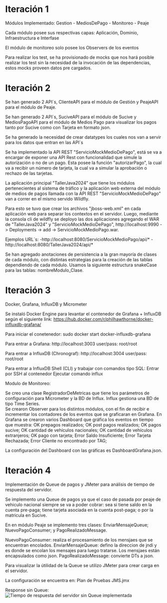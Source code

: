 # Iteración 1

Módulos Implementado: Gestion - MediosDePago - Monitoreo - Peaje

Cada módulo posee sus respectivas capas: Aplicación, Dominio, Infraestructura e Interfase

El módulo de monitoreo solo posee los Observers de los eventos

Para realizar los test, se ha provisionado de mocks que nos hará posible realizar los test sin la necesidad de la invocación de las dependencias, estos mocks proveen datos pre cargados.

# Iteración 2

Se han generado 2 API´s, ClienteAPI para el módulo de Gestión y PeajeAPI para el módulo de Peaje.

Se han generado 2 API´s, SuciveAPI para el módulo de Sucive y MediosPagoAPI para el módulo de Medios Pago para visualizar los pagos tanto por Sucive como con Tarjeta en formato json.

Se ha generado la necesidad de crear datatypes los cuales nos van a servir para los datos que entran en las API´s

Se ha implementado la API REST "ServicioMockMedioDePago", está se va a encargar de exponer una API Rest con funcionalidad que simule la autorización o no de un pago.
Esta posee la función "autorizarPago", la cual va a recibir un número de tarjeta, la cual va a simular la aprobación o rechazo de las tarjetas.

La aplicación principal "TallerJava2024" que  tiene los módulos pertenecientes al sistema de tráfico y la aplicación web externa del módulo de medios de pagos llamada con la API REST "ServicioMockMedioDePago" van a correr en el mismo servido Wildfly.

Para esto se tuvo que crear los archivos "jboss-web.xml" en cada aplicación web para separar los contextos en el servidor.
Luego, mediante la consola cli de wildfly se deployo las dos aplicaciones agregando el WAR de "TallerJava2024" y "ServicioMockMedioDePago", http://localhost:9990 -> Deployments -> add -> ServicioMockMedioPago.war.

Ejemplos URL´s:
	-http://localhost:8080/ServicioMockMedioPago/api/*
	-http://localhost:8080/TallerJava2024/api/*

Se han agregado anotaciones de persistencia a la gran mayoría de clases de cada módulo, con distintas estrategias para la creación de las tablas dependiendo de cada módulo.
Usamos la siguiente estructura snakeCase para las tablas: nombreModulo_Clase.


# Iteración 3 
Docker, Grafana, InfluxDB y Micrometer

Se instaló Docker Engine para levantar el contenedor de Grafana + InfluxDB según el siguiente link:
https://hub.docker.com/r/philhawthorne/docker-influxdb-grafana/

Para iniciar el conetenedor:
sudo docker start docker-influxdb-grafana

Para entrar a Grafana:
http://localhost:3003
user/pass: root/root

Para entrar a InfluxDB (Chronograf): 
http://localhost:3004
user/pass: root/root

Para entrar a InfluxDB Shell (CLI) y trabajar con comandos tipo SQL:
Entrar por SSH al contenedor
Ejecutar comando influx

Modulo de Monitoreo:

Se creo una clase RegistradorDeMetricas que tiene los parámetros de configuración para Micrometer y la BD de Influx. Influx gestiona una BD de tipo Time Series.  
Se crearon Observer para los distintos módulos, con el fin de recibir e incrementar los contadores de los eventos que se graficaran en Grafana.
En Grafana se crearon varios Dashboard que gráfica los eventos en tiempo que muestra:
	OK prepagos realizados; 
	OK post pagos realizados;
	OK pagos sucive;
	OK cantidad de vehículos nacionales; 
	OK cantidad de vehículos extranjeros;
	OK pago con tarjeta;
	Error Saldo Insuficiente;
	Error Tarjeta Rechazada;
	Error Cliente no encontrado por TAG;

La configuración del Dashboard con las gráficas es DashboardGrafana.json.

# Iteración 4 
Implementación de Queue de pagos y JMeter para análisis de tiempo de respuesta del servidor.

Se implemento una Queue de pagos ya que el caso de pasada por peaje de vehiculo nacional siempre se va a poder cobrar: sea si tiene saldo en la cuenta pre-paga; tiene tarjeta asociada en la cuenta post-paga; o por la matricula en Sucive.

En en módulo Peaje se implemento tres clases: EnviarMensajeQueue; NuevoPagoConsumer; y PagoRealizadoMessage. 

NuevoPagoConsumer: realiza el procesamiento de los mensjaes que se encuentran encolados.
EnviarMensajeQueue: defino la direccion de jndi y es donde se encolan los mensajes para luego tratarse. Los mensjaes están encapsulados como json. 
PagoRealizadoMessage: convierte DTs a json. 

Para visualizar la útilidad de la Queue se utilizo JMeter para crear carga en el servidor. 

La configuración se encuentra en: Plan de Pruebas JMS.jmx

Response sin Queue:
![Tiempo de respuesta del servidor sin Queue implementada](https://drive.google.com/file/d/1Wsd_SWo9Wm6r0XLpw-d8rwEZlHyTAqW2/view?usp=drive_link)







